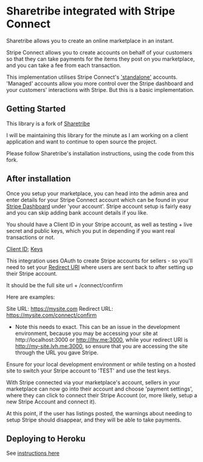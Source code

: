 # Sharetribe integrated with Stripe Connect

Sharetribe allows you to create an online marketplace in an instant.

Stripe Connect allows you to create accounts on behalf of your customers so that they can take payments for the items they post on you marketplace, and you can take a fee from each transaction.

This implementation utilises Stripe Connect's ['standalone'](https://stripe.com/docs/connect/standalone-accounts) accounts.  'Managed' accounts allow you more control over the Stripe dashboard and your customers' interactions with Stripe.  But this is a basic implementation.

## Getting Started

This library is a fork of [Sharetribe](https://github.com/sharetribe/sharetribe)

I will be maintaining this library for the minute as I am working on a client application and want to continue to open source the project.

Please follow Sharetribe's installation instructions, using the code from this fork.

## After installation

Once you setup your marketplace, you can head into the admin area and enter details for your Stripe Connect account which can be found in your [Stripe Dashboard](https://dashboard.stripe.com/test/dashboard) under 'your account'. Stripe account setup is fairly easy and you can skip adding bank account details if you like.

You should have a Client ID in your Stripe account, as well as testing + live secret and public keys, which you put in depending if you want real transactions or not.


[Client ID](https://dashboard.stripe.com/account/applications/settings); [Keys](https://dashboard.stripe.com/account/apikeys)

This integration uses OAuth to create Stripe accounts for sellers - so you'll need to set your [Redirect URI](https://stripe.com/docs/connect/reference) where users are sent back to after setting up their Stripe account.

It should be the full site url + /connect/confirm 

Here are examples:

Site URL: https://mysite.com
Redirect URL: https://mysite.com/connect/confirm

* Note this needs to exact. This can be an issue in the development environment, because you may be accessing your site at http://localhost:3000 or http://lhv.me:3000, while your redirect URI is http://my-site.lvh.me:3000, so ensure that you are accessing the site through the URL you gave Stripe.

Ensure for your local development environment or while testing on a hosted site to switch your Stripe account to 'TEST' and use the test keys.

With Stripe connected via your marketplace's account, sellers in your marketplace can now go into their account and choose 'payment settings', where they can click to connect their Stripe Account (or, more likely, setup a new Stripe Account and connect it).  

At this point, if the user has listings posted, the warnings about needing to setup Stripe should disappear, and they will be able to take payments.

## Deploying to Heroku

See [instructions here](https://github.com/jarvisjohnson/sharetribe-stripe-connect/blob/master/heroku-deploy-gist/Deploying%20Sharetribe%20to%20Heroku.md)
